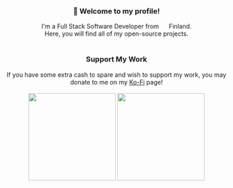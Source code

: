 <div align="center">
  <h3>👋 Welcome to my profile!</h3>
  I'm a Full Stack Software Developer from <img height=10 width=15 src="https://github.com/kEllieGit/kelliegit/assets/53048761/007d9f01-2b9f-406b-a64e-cbd91ae532f1"/> Finland. <br>
   Here, you will find all of my open-source projects.
</div>

<br>

<div align="center">
  <h3>Support My Work</h3>
  If you have some extra cash to spare and wish to support my work, you may donate to me on my 
  <a href="https://ko-fi.com/kelliedev">Ko-Fi</a> page!
</div>

<br>

<div align="center">
  <img height=200 src="https://github-readme-stats.vercel.app/api?username=kelliegit&card_width=320&border_radius=0&theme=transparent" />
  <img height=200 src="https://github-readme-stats.vercel.app/api/top-langs?username=kelliegit&layout=compact&langs_count=10&hide=batchfile,PowerShell,Shell&border_radius=0&theme=transparent" />
</div>
